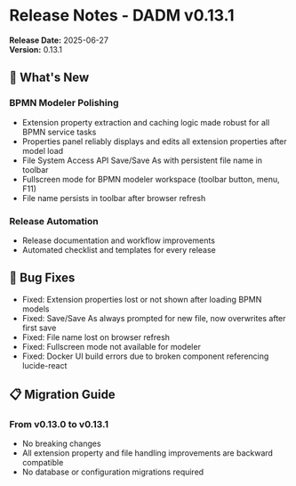 # Release Notes - DADM v0.13.1

**Release Date:** 2025-06-27  
**Version:** 0.13.1

## 🌟 What's New
### BPMN Modeler Polishing
- Extension property extraction and caching logic made robust for all BPMN service tasks
- Properties panel reliably displays and edits all extension properties after model load
- File System Access API Save/Save As with persistent file name in toolbar
- Fullscreen mode for BPMN modeler workspace (toolbar button, menu, F11)
- File name persists in toolbar after browser refresh

### Release Automation
- Release documentation and workflow improvements
- Automated checklist and templates for every release

## 🐛 Bug Fixes
- Fixed: Extension properties lost or not shown after loading BPMN models
- Fixed: Save/Save As always prompted for new file, now overwrites after first save
- Fixed: File name lost on browser refresh
- Fixed: Fullscreen mode not available for modeler
- Fixed: Docker UI build errors due to broken component referencing lucide-react

## 📋 Migration Guide
### From v0.13.0 to v0.13.1
- No breaking changes
- All extension property and file handling improvements are backward compatible
- No database or configuration migrations required
